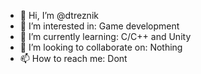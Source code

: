 - 👋 Hi, I’m @dtreznik
- 👀 I’m interested in: Game development
- 🌱 I’m currently learning: C/C++ and Unity
- 💞️ I’m looking to collaborate on: Nothing
- 📫 How to reach me: Dont

